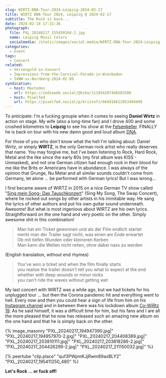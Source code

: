 ```yaml
---
slug: WIRTZ-DNA-Tour-2024-Leipzig-2024-02-17
title: WIRTZ DNA-Tour 2024, Leipzig @ 2024-02-17
subtitle: The Rock is back...
date: 2024-02-18 17:31:36
photograph:
  file: PXL_20240217_155459164-2.jpg
  name: Leipzig Music Colors
  socialmedia: /static/images/social-media/WIRTZ-DNA-Tour-2024-Leipzig-2024-02-17.png
categories:
  - Event
tags:
  - Concert
related:
  - Versengold-in-Concert
  - Impressions-from-the-Carnival-Parade-in-Wiesbaden
  - SVWW-vs-Nurnberg-2024-02-09
syndication:
  - host: Mastodon
    url: https://indieweb.social/@kiko/111954207446583586
  - host: Pixelfed
    url: https://pixelfed.social/p/kristofz/664916612053494499
---
```


To anticipate: I'm a fucking groupie when it comes to seeing **Daniel Wirtz** in action on stage. My wife (also a long-time fan) and I drove 400 and some crushed kilometres to **Leipzig** to see his show at the [Felsenkeller](https://www.felsenkeller-leipzig.com/). FINALLY he is back on tour with his new damn good and loud album [DNA](https://wirtz.bandzoogle.com/album/2657636/dna).

For those of you who don't know what the hell I'm talking about: Daniel Wirtz, or simply **WIRTZ**, is the only German rock artist who really deserves that name. You may forgive me, but I've been listening to Rock, Hard Rock, Metal and the like since the early 80s (my first album was KISS - Unmasked), and not one German citizen had enough rock in their blood for me like the Brits or Americans have in abundance. I was always of the opinion that Grunge, Nu Metal and all similar sounds couldn't come from Germany, let alone ... be performed with German lyrics! But I was wrong...

I first became aware of WIRTZ in 2015 on a nice German TV show called "[Sing mein Song- Das Tauschkonzert](https://www.vox.de/themen/thema/sing-meinen-song-das-tauschkonzert-2015-t8941.html)" (Sing My Song, The Swap Concert), where he rocked out songs by other artists in his inimitable way. He sang the lyrics of other authors and put his own guitar sound underneath. Awesome! But what is most ingenious about WIRTZ are his own lyrics. Straightforward on the one hand and very poetic on the other. Simply awesome shit in this combination!

<!-- more -->

> Man hat ein Ticket gewonnen und als der Film endlich startet  
> merkt man der Trailer sagt nicht, was einen am Ende erwartet  
> Ob mit tiefen Wunden oder kleineren Kerben  
> Man kann die Wellen nicht reiten, ohne dabei nass zu werden

(English translation, without end rhymes)

> You've won a ticket and when the film finally starts  
> you realise the trailer doesn't tell you what to expect at the end  
> whether with deep wounds or minor nicks  
> you can't ride the waves without getting wet

My last concert with WIRTZ was a while ago, but we had tickets for his unplugged tour ... but then the Corona pandemic hit and everything went to hell. Every now and then you could hear a sign of life from him on his [Instagram channel](https://www.instagram.com/daniel_wirtz/) and in between there was his lockdown album [Co-WiRtz 19](https://www.last.fm/de/music/Wirtz/Co+WIRTZ+19+(Lockdown+Versions)). As he said himself, it was a difficult time for him, but his fans and I are all the more pleased that he now has released such an amazing new album on the one hand and that he is simply back on the other.

{% image_masonry
  "PXL_20240217_194947390.jpg|"
  "PXL_20240217_194957970-2.jpg|"
  "PXL_20240217_204408389.jpg|"
  "PXL_20240217_203810111.jpg|"
  "PXL_20240217_203818286-2.jpg|"
  "PXL_20240217_204426299-2.jpg|"
  "PXL_20240217_211150032.jpg|"
%}

{% peertube "clip.place" "quf3PWpmKJjRwm89axBLY2" "PXL_20240217_195411250_480" %}

**Let's Rock ... or fuck off!**

